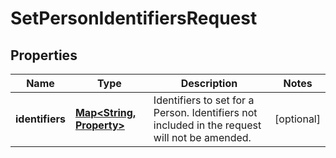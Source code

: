 

# SetPersonIdentifiersRequest


## Properties

| Name | Type | Description | Notes |
|------------ | ------------- | ------------- | -------------|
|**identifiers** | [**Map&lt;String, Property&gt;**](Property.md) | Identifiers to set for a Person. Identifiers not included in the request will not be amended. |  [optional] |



